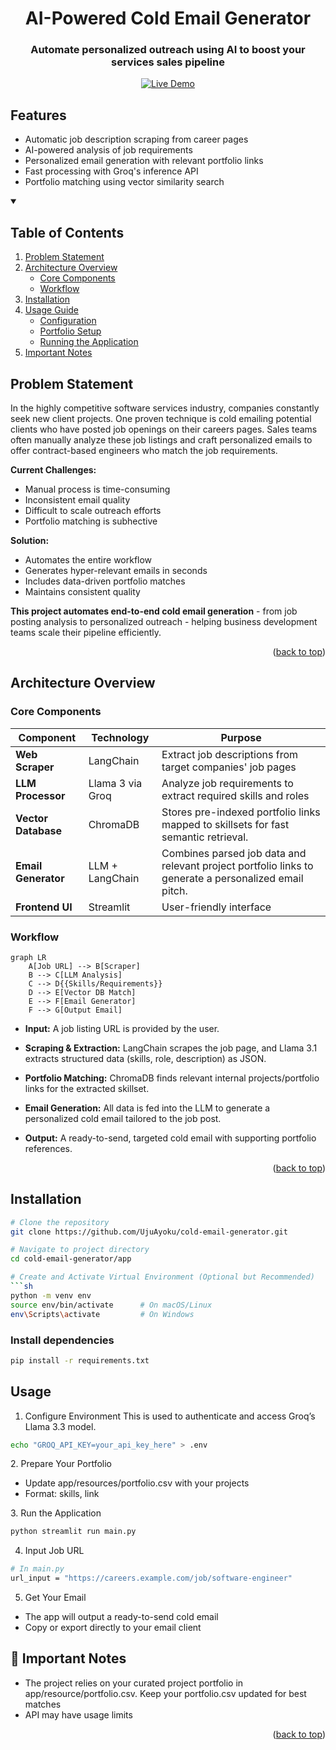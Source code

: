 <a id="readme-top"></a>

<div align="center">
  <h1>AI-Powered Cold Email Generator</h1>
  <h3>Automate personalized outreach using AI to boost your services sales pipeline</h3>
  
  [![Live Demo](https://img.shields.io/badge/Try-Live_Demo-green)](https://cold-email-creator.streamlit.app/)

</div>

## Features

- Automatic job description scraping from career pages
- AI-powered analysis of job requirements
- Personalized email generation with relevant portfolio links
- Fast processing with Groq's inference API
- Portfolio matching using vector similarity search

<!-- TABLE OF CONTENTS -->
<details open>
  <summary><h2>Table of Contents</h2></summary>
  <ol>
    <li><a href="#problem-statement">Problem Statement</a></li>
    <li><a href="#architecture-overview">Architecture Overview</a>
      <ul>
        <li><a href="#core-components">Core Components</a></li>
        <li><a href="#workflow-summary">Workflow</a></li>
      </ul>
    </li>
    <li><a href="#installation">Installation</a></li>
    <li><a href="#usage">Usage Guide</a>
      <ul>
        <li><a href="#config">Configuration</a></li>
        <li><a href="#portfolio-setup">Portfolio Setup</a></li>
        <li><a href="#running-the-app">Running the Application</a></li>
      </ul>
    </li>
    <li><a href="#notes">Important Notes</a></li>
  </ol>
</details>

<!-- PROBLEM STATEMENT -->
<a name="problem-statement"></a>
## Problem Statement
In the highly competitive software services industry, companies constantly seek new client projects. One proven technique is cold emailing potential clients who have posted job openings on their careers pages. Sales teams often manually analyze these job listings and craft personalized emails to offer contract-based engineers who match the job requirements. 

**Current Challenges:** 
- Manual process is time-consuming
- Inconsistent email quality
- Difficult to scale outreach efforts
- Portfolio matching is subhective

**Solution:**
- Automates the entire workflow
- Generates hyper-relevant emails in seconds
- Includes data-driven portfolio matches
- Maintains consistent quality

**This project automates end-to-end cold email generation** - from job posting analysis to personalized outreach - helping business development teams scale their pipeline efficiently.

<p align="right">(<a href="#readme-top">back to top</a>)</p>

<a name="architecture-overview"></a>
## Architecture Overview
<a name="core-components"></a>
### Core Components

| Component | Technology | Purpose | 
|-----------|------------|---------|
| **Web Scraper** | LangChain | Extract job descriptions from target companies' job pages | 
| **LLM Processor** | Llama 3 via Groq | Analyze job requirements to extract required skills and roles| 
| **Vector Database** | ChromaDB | Stores pre-indexed portfolio links mapped to skillsets for fast semantic retrieval. | 
| **Email Generator** | LLM + LangChain | Combines parsed job data and relevant project portfolio links to generate a personalized email pitch. | 
| **Frontend UI** | Streamlit | User-friendly interface |  


<a name="workflow-summary"></a>
### Workflow

```mermaid
graph LR
    A[Job URL] --> B[Scraper]
    B --> C[LLM Analysis]
    C --> D{{Skills/Requirements}}
    D --> E[Vector DB Match]
    E --> F[Email Generator]
    F --> G[Output Email]
```

- **Input:** A job listing URL is provided by the user.

- **Scraping & Extraction:** LangChain scrapes the job page, and Llama 3.1 extracts structured data (skills, role, description) as JSON.

- **Portfolio Matching:** ChromaDB finds relevant internal projects/portfolio links for the extracted skillset.

- **Email Generation:** All data is fed into the LLM to generate a personalized cold email tailored to the job post.

- **Output:** A ready-to-send, targeted cold email with supporting portfolio references.

<p align="right">(<a href="#readme-top">back to top</a>)</p>

<a name="installation"></a>
## Installation
```sh
# Clone the repository
git clone https://github.com/UjuAyoku/cold-email-generator.git

# Navigate to project directory
cd cold-email-generator/app

# Create and Activate Virtual Environment (Optional but Recommended)
```sh
python -m venv env
source env/bin/activate      # On macOS/Linux
env\Scripts\activate         # On Windows
```

### Install dependencies
```sh
pip install -r requirements.txt
```

<a name="usage"></a>
## Usage
<a name="config"></a>
1. Configure Environment
This is used to authenticate and access Groq’s Llama 3.3 model.
```sh
echo "GROQ_API_KEY=your_api_key_here" > .env  
```

<a name="portfolio-setup"></a>
2. Prepare Your Portfolio
- Update app/resources/portfolio.csv with your projects
- Format: skills, link

<a name="running-the-app"></a>
3. Run the Application
```sh
python streamlit run main.py
```

4. Input Job URL
```sh
# In main.py
url_input = "https://careers.example.com/job/software-engineer"
```

5. Get Your Email
- The app will output a ready-to-send cold email
- Copy or export directly to your email client

<a name="notes"></a>
## :pushpin: Important Notes
- The project relies on your curated project portfolio in app/resource/portfolio.csv.  Keep your portfolio.csv updated for best matches
- API may have usage limits 

<p align="right">(<a href="#readme-top">back to top</a>)</p>
